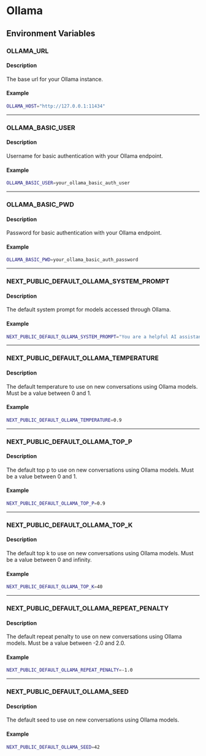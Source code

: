 # Ollama

## Environment Variables

### OLLAMA_URL

#### Description

The base url for your Ollama instance.

#### Example

```sh
OLLAMA_HOST="http://127.0.0.1:11434"
```

---

### OLLAMA_BASIC_USER

#### Description

Username for basic authentication with your Ollama endpoint.

#### Example

```sh
OLLAMA_BASIC_USER=your_ollama_basic_auth_user
```

---

### OLLAMA_BASIC_PWD

#### Description

Password for basic authentication with your Ollama endpoint.

#### Example

```sh
OLLAMA_BASIC_PWD=your_ollama_basic_auth_password
```

---

### NEXT_PUBLIC_DEFAULT_OLLAMA_SYSTEM_PROMPT

#### Description

The default system prompt for models accessed through Ollama.

#### Example

```sh
NEXT_PUBLIC_DEFAULT_OLLAMA_SYSTEM_PROMPT="You are a helpful AI assistant. Follow the my instructions carefully. Your responses will be automatically parsed as markdown. Do not surround your response with any language tags."
```

---

### NEXT_PUBLIC_DEFAULT_OLLAMA_TEMPERATURE

#### Description

The default temperature to use on new conversations using Ollama models. Must be a value between 0 and 1.

#### Example

```sh
NEXT_PUBLIC_DEFAULT_OLLAMA_TEMPERATURE=0.9
```

---

### NEXT_PUBLIC_DEFAULT_OLLAMA_TOP_P

#### Description

The default top p to use on new conversations using Ollama models. Must be a value between 0 and 1.

#### Example

```sh
NEXT_PUBLIC_DEFAULT_OLLAMA_TOP_P=0.9
```

---

### NEXT_PUBLIC_DEFAULT_OLLAMA_TOP_K

#### Description

The default top k to use on new conversations using Ollama models. Must be a value between 0 and infinity.

#### Example

```sh
NEXT_PUBLIC_DEFAULT_OLLAMA_TOP_K=40
```

---

### NEXT_PUBLIC_DEFAULT_OLLAMA_REPEAT_PENALTY

#### Description

The default repeat penalty to use on new conversations using Ollama models. Must be a value between -2.0 and 2.0.

#### Example

```sh
NEXT_PUBLIC_DEFAULT_OLLAMA_REPEAT_PENALTY=-1.0
```

---

### NEXT_PUBLIC_DEFAULT_OLLAMA_SEED

#### Description

The default seed to use on new conversations using Ollama models.

#### Example

```sh
NEXT_PUBLIC_DEFAULT_OLLAMA_SEED=42
```
